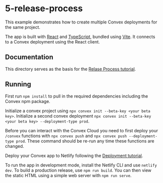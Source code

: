 # 5-release-process

This example demonstrates how to create multiple Convex deployments for the same
project.

The app is built with [React](https://reactjs.org/) and
[TypeScript](https://www.typescriptlang.org/), bundled using
[Vite](https://vitejs.dev/). It connects to a Convex deployment using the React
client.

## Documentation

This directory serves as the basis for the
[Relase Process tutorial](https://docs.convex.dev/getting-started/release-process).

## Running

First run `npm install` to pull in the required dependencies including the
Convex npm package.

Initialize a convex project using `npx convex init --beta-key <your beta key>`.
Initialize a second convex deployment
`npx convex init --beta-key <your beta key> --deployment-type prod`.

Before you can interact with the Convex Cloud you need to first deploy your
`/convex` functions with `npx convex push` and
`npx convex push --deployment-type prod`. These command should be re-run any
time these functions are changed.

Deploy your Convex app to Netlify following the
[Deployment tutorial](https://docs.convex.dev/getting-started/deployment/hosting).

To run the app in development mode, install the Netlify CLI and use
`netlify dev`. To build a production release, use `npm run build`. You can then
view the static HTML using a simple web server with `npm run serve`.
